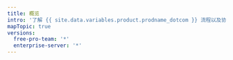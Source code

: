 ```yaml
---
title: 概览
intro: '了解 {{ site.data.variables.product.prodname_dotcom }} 流程以及协作和讨论项目的不同方式。'
mapTopic: true
versions:
  free-pro-team: '*'
  enterprise-server: '*'
---
```


